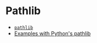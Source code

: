 # Pathlib

- [`pathlib`](https://docs.python.org/3/library/pathlib.html)
- [Examples with Python's pathlib](https://towardsdatascience.com/10-examples-to-master-python-pathlib-1249cc77de0b)
